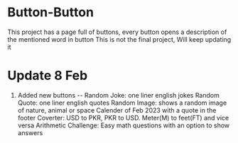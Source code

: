 # Button-Button
This project has a page full of buttons, every button opens a description of the mentioned word in button
This is not the final project, Will keep updating it
# Update 8 Feb
1. Added new buttons -- 
Random Joke: one liner english jokes
Random Quote: one liner english quotes
Random Image: shows a random image of nature, animal or space
Calender of Feb 2023 with a quote in the footer
Coverter: USD to PKR, PKR to USD. Meter(M) to feet(FT) and vice versa
Arithmetic Challenge: Easy math questions with an option to show answers
